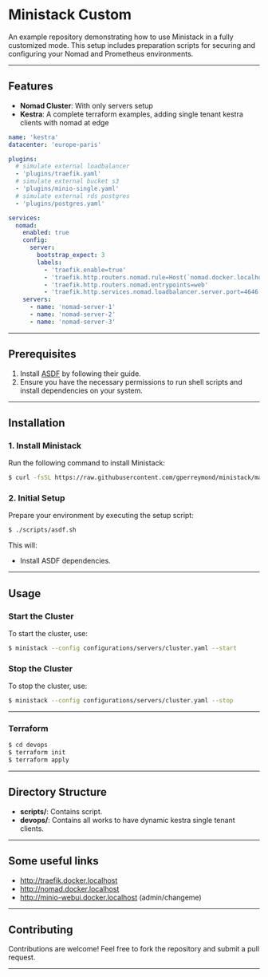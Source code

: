# Ministack Custom

An example repository demonstrating how to use Ministack in a fully customized mode. This setup includes preparation scripts for securing and configuring your Nomad and Prometheus environments.

---

## Features

- **Nomad Cluster**: With only servers setup
- **Kestra**: A complete terraform examples, adding single tenant kestra clients with nomad at edge

```yaml
name: 'kestra'
datacenter: 'europe-paris'

plugins:
  # simulate external loadbalancer
  - 'plugins/traefik.yaml'
  # simulate external bucket s3
  - 'plugins/minio-single.yaml'
  # simulate external rds postgres 
  - 'plugins/postgres.yaml'

services:
  nomad:
    enabled: true
    config:
      server:
        bootstrap_expect: 3
        labels:
          - 'traefik.enable=true'
          - 'traefik.http.routers.nomad.rule=Host(`nomad.docker.localhost`)'
          - 'traefik.http.routers.nomad.entrypoints=web'
          - 'traefik.http.services.nomad.loadbalancer.server.port=4646'
    servers:
      - name: 'nomad-server-1'
      - name: 'nomad-server-2'
      - name: 'nomad-server-3'
```

---

## Prerequisites

1. Install [ASDF](https://asdf-vm.com/guide/getting-started.html) by following their guide.
2. Ensure you have the necessary permissions to run shell scripts and install dependencies on your system.

---

## Installation

### 1. Install Ministack
Run the following command to install Ministack:
```sh
$ curl -fsSL https://raw.githubusercontent.com/gperreymond/ministack/main/install | bash
```

### 2. Initial Setup
Prepare your environment by executing the setup script:
```sh
$ ./scripts/asdf.sh
```
This will:
* Install ASDF dependencies.

---

## Usage

### Start the Cluster
To start the cluster, use:
```sh
$ ministack --config configurations/servers/cluster.yaml --start
```

### Stop the Cluster
To stop the cluster, use:
```sh
$ ministack --config configurations/servers/cluster.yaml --stop
```

---

### Terraform

```sh
$ cd devops
$ terraform init
$ terraform apply
```

---

## Directory Structure

- **scripts/**: Contains script.
- **devops/**: Contains all works to have dynamic kestra single tenant clients.

---

## Some useful links

* http://traefik.docker.localhost
* http://nomad.docker.localhost
* http://minio-webui.docker.localhost (admin/changeme)

---

## Contributing

Contributions are welcome! Feel free to fork the repository and submit a pull request.

---
